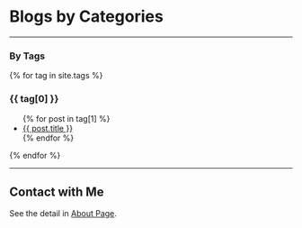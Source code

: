 # Blogs by Categories

------

### By Tags

{% for tag in site.tags %}
<h3>{{ tag[0] }}</h3>
<ul> 
{% for post in tag[1] %}      <li><a href="{{ post.url }}">{{ post.title }}</a></li>
{% endfor %} 
</ul> 
{% endfor %}

------

## Contact with Me

See the detail in [About Page](https://fentaniao.github.io/about.html).